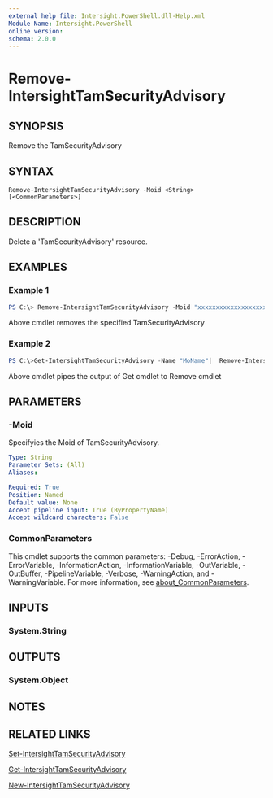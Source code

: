 ```yaml
---
external help file: Intersight.PowerShell.dll-Help.xml
Module Name: Intersight.PowerShell
online version:
schema: 2.0.0
---
```


# Remove-IntersightTamSecurityAdvisory

## SYNOPSIS
Remove the TamSecurityAdvisory

## SYNTAX

```
Remove-IntersightTamSecurityAdvisory -Moid <String> [<CommonParameters>]
```

## DESCRIPTION
Delete a &apos;TamSecurityAdvisory&apos; resource.

## EXAMPLES

### Example 1
```powershell
PS C:\> Remove-IntersightTamSecurityAdvisory -Moid "xxxxxxxxxxxxxxxxxxxxxxxxxxx"
```
Above cmdlet removes the specified TamSecurityAdvisory 

### Example 2
```powershell
PS C:\>Get-IntersightTamSecurityAdvisory -Name "MoName"|  Remove-IntersightTamSecurityAdvisory
```
Above cmdlet pipes the output of Get cmdlet to Remove cmdlet

## PARAMETERS

### -Moid
Specifyies the Moid of TamSecurityAdvisory.

```yaml
Type: String
Parameter Sets: (All)
Aliases:

Required: True
Position: Named
Default value: None
Accept pipeline input: True (ByPropertyName)
Accept wildcard characters: False
```

### CommonParameters
This cmdlet supports the common parameters: -Debug, -ErrorAction, -ErrorVariable, -InformationAction, -InformationVariable, -OutVariable, -OutBuffer, -PipelineVariable, -Verbose, -WarningAction, and -WarningVariable. For more information, see [about_CommonParameters](http://go.microsoft.com/fwlink/?LinkID=113216).

## INPUTS

### System.String

## OUTPUTS

### System.Object
## NOTES

## RELATED LINKS

[Set-IntersightTamSecurityAdvisory](./Set-IntersightTamSecurityAdvisory.md)

[Get-IntersightTamSecurityAdvisory](./Get-IntersightTamSecurityAdvisory.md)

[New-IntersightTamSecurityAdvisory](./New-IntersightTamSecurityAdvisory.md)


